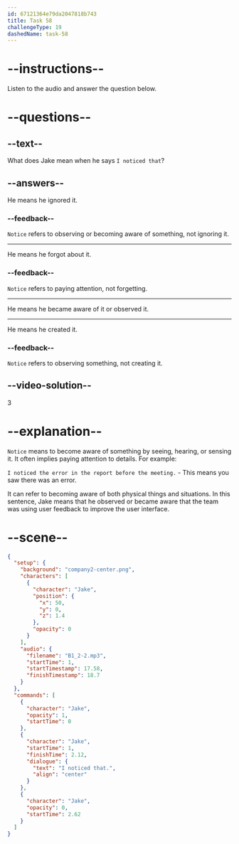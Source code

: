 ```yaml
---
id: 67121364e79da2047818b743
title: Task 58
challengeType: 19
dashedName: task-58
---
```


<!-- (Audio) Jake: I noticed that. -->

# --instructions--

Listen to the audio and answer the question below.

# --questions--

## --text--

What does Jake mean when he says `I noticed that`?

## --answers--


He means he ignored it.

### --feedback--

`Notice` refers to observing or becoming aware of something, not ignoring it.

---

He means he forgot about it.

### --feedback--

`Notice` refers to paying attention, not forgetting.

---

He means he became aware of it or observed it.

---

He means he created it.

### --feedback--

`Notice` refers to observing something, not creating it.

## --video-solution--

3

# --explanation--

`Notice` means to become aware of something by seeing, hearing, or sensing it. It often implies paying attention to details. For example: 

`I noticed the error in the report before the meeting.` - This means you saw there was an error. 

It can refer to becoming aware of both physical things and situations. In this sentence, Jake means that he observed or became aware that the team was using user feedback to improve the user interface.

# --scene--

```json
{
  "setup": {
    "background": "company2-center.png",
    "characters": [
      {
        "character": "Jake",
        "position": {
          "x": 50,
          "y": 0,
          "z": 1.4
        },
        "opacity": 0
      }
    ],
    "audio": {
      "filename": "B1_2-2.mp3",
      "startTime": 1,
      "startTimestamp": 17.58,
      "finishTimestamp": 18.7
    }
  },
  "commands": [
    {
      "character": "Jake",
      "opacity": 1,
      "startTime": 0
    },
    {
      "character": "Jake",
      "startTime": 1,
      "finishTime": 2.12,
      "dialogue": {
        "text": "I noticed that.",
        "align": "center"
      }
    },
    {
      "character": "Jake",
      "opacity": 0,
      "startTime": 2.62
    }
  ]
}
```

